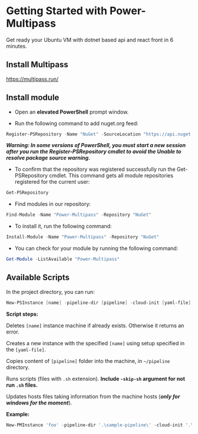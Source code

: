 # Getting Started with Power-Multipass

Get ready your Ubuntu VM with dotnet based api and react front in 6 minutes.

## Install Multipass
https://multipass.run/

## Install module

- Open an **elevated PowerShell** prompt window.

- Run the following command to add nuget.org feed:

```powershell
Register-PSRepository -Name "NuGet" -SourceLocation "https://api.nuget.org/v3/index.json";
```
***Warning: In some versions of PowerShell, you must start a new session after you run the Register-PSRepository cmdlet to avoid the Unable to resolve package source warning.***

- To confirm that the repository was registered successfully run the Get-PSRepository cmdlet. This command gets all module repositories registered for the current user:
```powershell
Get-PSRepository
```

- Find modules in our repository:
```powershell
Find-Module -Name "Power-Multipass" -Repository "NuGet"
```

- To install it, run the following command:
```powershell
Install-Module -Name "Power-Multipass" -Repository "NuGet"
```

- You can check for your module by running the following command:
```powershell
Get-Module -ListAvailable "Power-Multipass"
```
## Available Scripts

In the project directory, you can run:

```powershell
New-PSInstance [name] -pipeline-dir [pipeline] -cloud-init [yaml-file]
```
**Script steps:**

Deletes `[name]` instance machine if already exists. Otherwise it returns an error.

Creates a new instance with the specified `[name]` using setup specified in the `[yaml-file]`.

Copies content of `[pipeline]` folder into the machine, in `~/pipeline` directory.

Runs scripts (files with `.sh` extension).
**Include `-skip-sh` argument for not run `.sh` files.**

Updates hosts files taking information from the machine hosts (***only for windows for the moment***).

**Example:**
```powershell
New-PMInstance 'foo' -pipeline-dir '.\sample-pipeline\' -cloud-init '.\cloud-config.yaml' -network "name='External Switch',mac='58:54:A0:59:37:8F'" -memory 4G -cpus 2
```

